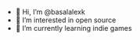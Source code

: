 - 👋 Hi, I’m @basalalexk
- 👀 I’m interested in open source
- 🌱 I’m currently learning indie games
<!---
basalalexk/basalalexk is a ✨ special ✨ repository because its `README.md` (this file) appears on your GitHub profile.
You can click the Preview link to take a look at your changes.
--->
